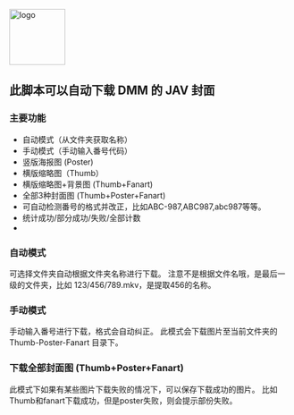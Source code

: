 <a href="https://peifeng.li"><img width="100px" alt="logo" src="https://li-peifeng.github.io/logo.png"/></a>

## 此脚本可以自动下载 DMM 的 JAV 封面
### 主要功能
- 自动模式（从文件夹获取名称）
- 手动模式（手动输入番号代码）
- 竖版海报图 (Poster)
- 横版缩略图（Thumb）
- 横版缩略图+背景图 (Thumb+Fanart)
- 全部3种封面图 (Thumb+Poster+Fanart)
- 可自动检测番号的格式并改正，比如ABC-987,ABC987,abc987等等。
- 统计成功/部分成功/失败/全部计数
- 
### 自动模式
可选择文件夹自动根据文件夹名称进行下载。
注意不是根据文件名哦，是最后一级的文件夹，比如 123/456/789.mkv，是提取456的名称。
### 手动模式
手动输入番号进行下载，格式会自动纠正。
此模式会下载图片至当前文件夹的 Thumb-Poster-Fanart 目录下。
### 下载全部封面图 (Thumb+Poster+Fanart)
此模式下如果有某些图片下载失败的情况下，可以保存下载成功的图片。
比如Thumb和fanart下载成功，但是poster失败，则会提示部份失败。
